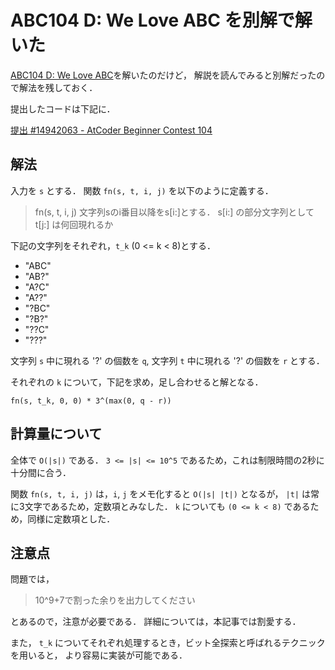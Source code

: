 # ABC104 D: We Love ABC を別解で解いた

[ABC104 D: We Love ABC](https://atcoder.jp/contests/abc104/tasks/abc104_d)を解いたのだけど，
解説を読んでみると別解だったので解法を残しておく．

提出したコードは下記に．

[提出 #14942063 - AtCoder Beginner Contest 104](https://atcoder.jp/contests/abc104/submissions/14942063)

## 解法

入力を `s` とする．
関数 `fn(s, t, i, j)` を以下のように定義する．

> fn(s, t, i, j)
> 文字列sのi番目以降をs[i:]とする．
> s[i:] の部分文字列として t[j:] は何回現れるか

下記の文字列をそれぞれ，`t_k` (0 <= k < 8)とする．

* "ABC"
* "AB?"
* "A?C"
* "A??"
* "?BC"
* "?B?"
* "??C"
* "???"

文字列 `s` 中に現れる '?' の個数を `q`, 文字列 `t` 中に現れる '?' の個数を `r` とする．

それぞれの `k` について，下記を求め，足し合わせると解となる．

`fn(s, t_k, 0, 0) * 3^(max(0, q - r))`

## 計算量について

全体で `O(|s|)` である．
`3 <= |s| <= 10^5` であるため，これは制限時間の2秒に十分間に合う．

関数 `fn(s, t, i, j)` は，`i`, `j` をメモ化すると `O(|s| |t|)` となるが，
`|t|` は常に3文字であるため，定数項とみなした．
`k` についても `(0 <= k < 8)` であるため，同様に定数項とした．

## 注意点

問題では，

> 10^9+7で割った余りを出力してください

とあるので，注意が必要である．
詳細については，本記事では割愛する．

また， `t_k` についてそれぞれ処理するとき，ビット全探索と呼ばれるテクニックを用いると，
より容易に実装が可能である．
